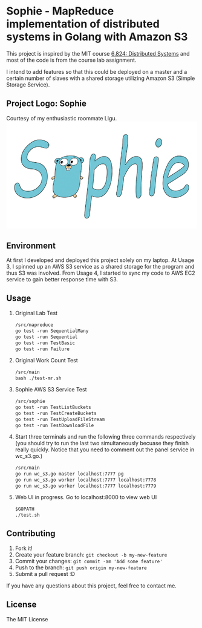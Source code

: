 Sophie - MapReduce implementation of distributed systems in Golang with Amazon S3
============================

This project is inspired by the MIT course [6.824: Distributed Systems](https://pdos.csail.mit.edu/6.824/index.html) and most of the code is from the course lab assignment.

I intend to add features so that this could be deployed on a master and a certain number of slaves with a shared storage utilizing Amazon S3 (Simple Storage Service).

## Project Logo: Sophie
Courtesy of my enthusiastic roommate Ligu.
![Sophie_logo Designed by Ligu](src/panel/public/static/sophie_logo_1_800px.png)

## Environment
At first I developed and deployed this project solely on my laptop. At Usage 3, I spinned up an AWS S3 service as a shared storage for the program and thus S3 was involved. From Usage 4, I started to sync my code to AWS EC2 service to gain better response time with S3.

## Usage

1. Original Lab Test
	
	```
	/src/mapreduce
	go test -run SequentialMany
	go test -run Sequential
	go test -run TestBasic
	go test -run Failure
	```
2. Original Work Count Test

	```
	/src/main
	bash ./test-mr.sh
	```
3. Sophie AWS S3 Service Test

	```
	/src/sophie
	go test -run TestListBuckets
	go test -run TestCreateBuckets
	go test -run TestUploadFileStream
	go test -run TestDownloadFile
	```
	
4. Start three terminals and run the following three commands respectively 	(you should try to run the last two simultaneously becuase they finish 	really quickly. Notice that you need to comment out the panel service in 	wc_s3.go.)

	```
	/src/main
	go run wc_s3.go master localhost:7777 pg
	go run wc_s3.go worker localhost:7777 localhost:7778
	go run wc_s3.go worker localhost:7777 localhost:7779
	```
5. Web UI in progress. Go to localhost:8000 to view web UI

	```
	$GOPATH
	./test.sh
	```

## Contributing
1. Fork it!
2. Create your feature branch: `git checkout -b my-new-feature`
3. Commit your changes: `git commit -am 'Add some feature'`
4. Push to the branch: `git push origin my-new-feature`
5. Submit a pull request :D

If you have any questions about this project, feel free to contact me.

## License
The MIT License